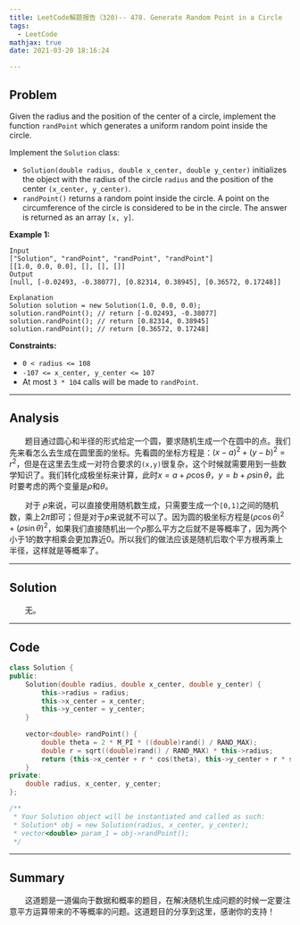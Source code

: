 ```yaml
---
title: LeetCode解题报告（320)-- 478. Generate Random Point in a Circle
tags:
  - LeetCode
mathjax: true
date: 2021-03-20 18:16:24

---
```


## Problem

Given the radius and the position of the center of a circle, implement the function `randPoint` which generates a uniform random point inside the circle.

Implement the `Solution` class:

- `Solution(double radius, double x_center, double y_center)` initializes the object with the radius of the circle `radius` and the position of the center `(x_center, y_center)`.
- `randPoint()` returns a random point inside the circle. A point on the circumference of the circle is considered to be in the circle. The answer is returned as an array `[x, y]`.

<!-- more -->

**Example 1:**

```
Input
["Solution", "randPoint", "randPoint", "randPoint"]
[[1.0, 0.0, 0.0], [], [], []]
Output
[null, [-0.02493, -0.38077], [0.82314, 0.38945], [0.36572, 0.17248]]

Explanation
Solution solution = new Solution(1.0, 0.0, 0.0);
solution.randPoint(); // return [-0.02493, -0.38077]
solution.randPoint(); // return [0.82314, 0.38945]
solution.randPoint(); // return [0.36572, 0.17248]
```

**Constraints:**

- `0 < radius <= 108`
- `-107 <= x_center, y_center <= 107`
- At most `3 * 104` calls will be made to `randPoint`.

------

## Analysis

&emsp;&emsp;题目通过圆心和半径的形式给定一个圆，要求随机生成一个在圆中的点。我们先来看怎么去生成在圆里面的坐标。先看圆的坐标方程是：$(x - a)^2 + (y - b)^2 = r^2$，但是在这里去生成一对符合要求的`(x,y)`很复杂，这个时候就需要用到一些数学知识了。我们转化成极坐标来计算，此时$x = a + \rho \cos\theta$，$y = b + \rho \sin \theta$，此时要考虑的两个变量是$\rho$和$\theta$。

&emsp;&emsp;对于 $\rho$来说，可以直接使用随机数生成，只需要生成一个`[0,1]`之间的随机数，乘上$2\pi$即可；但是对于$\rho$来说就不可以了。因为圆的极坐标方程是$(\rho \cos \theta)^2 + (\rho\sin\theta)^2$，如果我们直接随机出一个$\rho$那么平方之后就不是等概率了，因为两个小于1的数字相乘会更加靠近0。所以我们的做法应该是随机后取个平方根再乘上半径，这样就是等概率了。

------

## Solution

&emsp;&emsp;无。

------

## Code

```c++
class Solution {
public:
    Solution(double radius, double x_center, double y_center) {
        this->radius = radius;
        this->x_center = x_center;
        this->y_center = y_center;
    }
    
    vector<double> randPoint() {
        double theta = 2 * M_PI * ((double)rand() / RAND_MAX);
        double r = sqrt((double)rand() / RAND_MAX) * this->radius;
        return {this->x_center + r * cos(theta), this->y_center + r * sin(theta)};
    }
private:
    double radius, x_center, y_center;
};

/**
 * Your Solution object will be instantiated and called as such:
 * Solution* obj = new Solution(radius, x_center, y_center);
 * vector<double> param_1 = obj->randPoint();
 */
```

------

## Summary

&emsp;&emsp;这道题是一道偏向于数据和概率的题目，在解决随机生成问题的时候一定要注意平方运算带来的不等概率的问题。这道题目的分享到这里，感谢你的支持！
